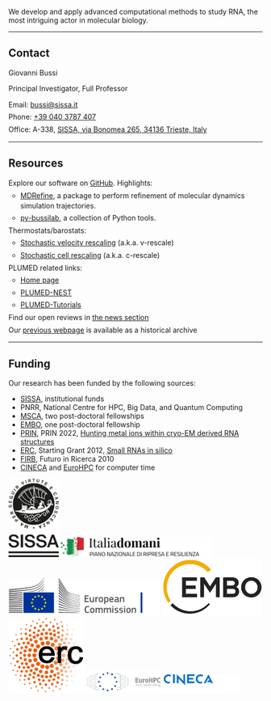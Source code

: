 
We develop and apply advanced computational methods to study RNA, the most intriguing actor in molecular biology.

---

## Contact

Giovanni Bussi

Principal Investigator, Full Professor  

<ul class="tight-list">
<li><i class="fas fa-envelope"></i> Email: <a href="mailto:bussi@sissa.it">bussi@sissa.it</a></li>
<li><i class="fas fa-phone"></i> Phone: <a href="tel:+390403787407">+39 040 3787 407</a></li>
<li><i class="fas fa-location-dot"></i> Office: A-338, <a href="https://maps.app.goo.gl/tNTxGpG9mjJVxbsX8">SISSA, via Bonomea 265, 34136 Trieste, Italy</a></li>
</ul>

---

## Resources

<ul class="tight-list">
<li><i class="fab fa-github"></i> Explore our software on <a href="https://github.com/bussilab">GitHub</a>. Highlights:
  <ul>
    <li><a href="https://github.com/bussilab/MDRefine">MDRefine</a>, a package to perform refinement of molecular dynamics simulation trajectories.</li>
    <li><a href="https://github.com/bussilab/py-bussilab">py-bussilab</a>, a collection of Python tools.</li>
  </ul>
</li>
  <li><i class="fa-solid fa-temperature-half"></i> Thermostats/barostats:
    <ul>
      <li><a href="https://github.com/GiovanniBussi/StochasticVelocityRescaling">Stochastic velocity rescaling</a> (a.k.a. v-rescale)</li>
      <li><a href="https://github.com/bussilab/crescale">Stochastic cell rescaling</a> (a.k.a. c-rescale)</li>
    </ul>
  </li>
    <li><i class="fas fa-crow"></i> PLUMED related links:
    <ul>
      <li><a href="https://www.plumed.org">Home page</a></li>
      <li><a href="https://www.plumed-nest.org">PLUMED-NEST</a></li>
      <li><a href="https://www.plumed-tutorials.org">PLUMED-Tutorials</a></li>
    </ul>
  </li>

<li><i class="fas fa-clipboard"></i> Find our open reviews in <a href="./news?query=prereview.org">the news section</a></li>
<li><i class="fas fa-box-archive"></i> Our <a href="https://sites.google.com/site/giovannibussi">previous webpage</a> is available as a historical archive</li>
</ul>

---

## Funding

Our research has been funded by the following sources:
- [SISSA](https://www.sissa.it/), institutional funds
- PNRR, National Centre for HPC, Big Data, and Quantum Computing
- [MSCA](https://marie-sklodowska-curie-actions.ec.europa.eu/), two post-doctoral fellowships
- [EMBO](https://www.embo.org), one post-doctoral fellowship
- [PRIN](https://prin.mur.gov.it/), PRIN 2022, [Hunting metal ions within cryo-EM derived RNA structures](https://bussilab.github.io/prin2022)
- [ERC](https://erc.europa.eu/), Starting Grant 2012, [Small RNAs in silico](http://www.srnas.sissa.it/home/)
- [FIRB](https://firb.miur.it/), Futuro in Ricerca 2010
- [CINECA](https://www.cineca.it) and [EuroHPC](https://eurohpc-ju.europa.eu) for computer time


<img src="logos/SISSA.png" alt="SISSA Logo"  width="100"/>
<img src="logos/PNRR.svg" alt="PNRR Logo" width="300"/> 
<img src="logos/EuropeanCommission.svg"  alt="European Commission Logo" width="300"/> 
<img src="logos/EMBO.svg" alt="EMBO Logo" width="200"/> 
<img src="logos/ERC.svg" alt="ERC Logo" width="150"/> 
<img src="logos/EuroHPC.svg" alt="EuroHPC Logo" width="150"/> 
<img src="logos/hpccineca.svg" alt="CINECA HPC Logo" width="150"/> 


<style>
  .tight-list {
      list-style: none; /* Remove bullets */
      padding: 0;
      margin: 0;
  }

  .tight-list li {
      margin: 5px 0; /* Reduce vertical spacing */
      line-height: 1.4; /* Adjust for readability */
  }
</style>

